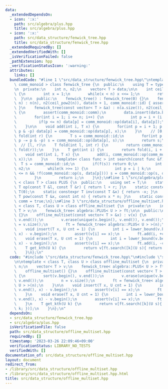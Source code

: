 ```yaml
---
data:
  _extendedDependsOn:
  - icon: ':x:'
    path: src/algebra/plus.hpp
    title: src/algebra/plus.hpp
  - icon: ':x:'
    path: src/data_structure/fenwick_tree.hpp
    title: src/data_structure/fenwick_tree.hpp
  _extendedRequiredBy: []
  _extendedVerifiedWith: []
  _isVerificationFailed: false
  _pathExtension: hpp
  _verificationStatusIcon: ':warning:'
  attributes:
    links: []
  bundledCode: "#line 1 \"src/data_structure/fenwick_tree.hpp\"\ntemplate < class\
    \ comm_monoid > class fenwick_tree {\n  public:\n    using T = typename comm_monoid::set;\n\
    \n  private:\n    int n, n2;\n    vector< T > data;\n\n    int ceil_pow2(int n)\
    \ {\n        int x = 1;\n        while(x < n) x <<= 1;\n        return x;\n  \
    \  }\n\n  public:\n    fenwick_tree() : fenwick_tree(0) {}\n    fenwick_tree(int\
    \ n) : n(n), n2(ceil_pow2(n)), data(n + 1, comm_monoid::id) { assert(comm_monoid::comm);\
    \ }\n    fenwick_tree(const vector< T > &a) : n(a.size()), n2(ceil_pow2(n)), data(a)\
    \ {\n        assert(comm_monoid::comm);\n        data.insert(data.begin(), {comm_monoid::id});\n\
    \        for(int i = 1; i <= n; i++) {\n            int p = i + (i & -i);\n  \
    \          if(p <= n) data[p] = comm_monoid::op(data[i], data[p]);\n        }\n\
    \    }\n\n    void add(int i, T x) {\n        for(int p = i + 1; p <= n; p +=\
    \ p & -p) data[p] = comm_monoid::op(data[p], x);\n    }\n    // [0, r)\n    T\
    \ fold(int r) {\n        T s = comm_monoid::id;\n        for(int p = r; p > 0;\
    \ p -= p & -p) s = comm_monoid::op(data[p], s);\n        return s;\n    }\n  \
    \  // [l, r)\n    T fold(int l, int r) {\n        return comm_monoid::op(comm_monoid::inv(fold(l)),\
    \ fold(r));\n    }\n    T get(int i) {\n        return fold(i, i + 1);\n    }\n\
    \    void set(int i, T x) {\n        add(i, comm_monoid::op(comm_monoid::inv(get(i)),\
    \ x));\n    }\n    template< class func > int search(const func &f) {\n      \
    \  T s = comm_monoid::id;\n        if(f(s)) return 0;\n        int i = 0, k =\
    \ n2;\n        while(k >>= 1) {\n            int p = i | k;\n            if(p\
    \ <= n && !f(comm_monoid::op(s, data[p]))) s = comm_monoid::op(s, data[i = p]);\n\
    \        }\n        return i;\n    }\n};\n#line 1 \"src/algebra/plus.hpp\"\ntemplate\
    \ < class T > class PLUS {\n  public:\n    using set = T;\n    static constexpr\
    \ T op(const T &l, const T &r) { return l + r; }\n    static constexpr T id =\
    \ T(0);\n    static constexpr T inv(const T &x) { return -x; }\n    static constexpr\
    \ T pow(const T &x, const int n) { return x * n; }\n    static constexpr bool\
    \ comm = true;\n};\n#line 3 \"src/data_structure/offline_multiset.hpp\"\n\ntemplate\
    \ < class T, class U > class offline_multiset {\n  private:\n    int n;\n    vector<\
    \ T > v;\n    fenwick_tree< algebra::PLUS< U > > ft;\n\n  public:\n    offline_multiset()\
    \ {}\n    offline_multiset(const vector< T > &x) : v(x) {\n        sort(v.begin(),\
    \ v.end());\n        v.erase(unique(v.begin(), v.end()), v.end());\n        n\
    \ = v.size();\n        ft = fenwick_tree< algebra::PLUS< U > >(n);\n    }\n\n\
    \    void insert(T x, U cnt = 1) {\n        int i = lower_bound(v.begin(), v.end(),\
    \ x) - v.begin();\n        assert(v[i] == x);\n        ft.add(i, +cnt);\n    }\n\
    \    void erase(T x, U cnt = 1) {\n        int i = lower_bound(v.begin(), v.end(),\
    \ x) - v.begin();\n        assert(v[i] == x);\n        ft.add(i, -cnt);\n    }\n\
    \    T get_kth(U k) {\n        return v[ft.search([k](U s){ return s >= k; })];\n\
    \    }\n};\n"
  code: "#include \"src/data_structure/fenwick_tree.hpp\"\n#include \"src/algebra/plus.hpp\"\
    \n\ntemplate < class T, class U > class offline_multiset {\n  private:\n    int\
    \ n;\n    vector< T > v;\n    fenwick_tree< algebra::PLUS< U > > ft;\n\n  public:\n\
    \    offline_multiset() {}\n    offline_multiset(const vector< T > &x) : v(x)\
    \ {\n        sort(v.begin(), v.end());\n        v.erase(unique(v.begin(), v.end()),\
    \ v.end());\n        n = v.size();\n        ft = fenwick_tree< algebra::PLUS<\
    \ U > >(n);\n    }\n\n    void insert(T x, U cnt = 1) {\n        int i = lower_bound(v.begin(),\
    \ v.end(), x) - v.begin();\n        assert(v[i] == x);\n        ft.add(i, +cnt);\n\
    \    }\n    void erase(T x, U cnt = 1) {\n        int i = lower_bound(v.begin(),\
    \ v.end(), x) - v.begin();\n        assert(v[i] == x);\n        ft.add(i, -cnt);\n\
    \    }\n    T get_kth(U k) {\n        return v[ft.search([k](U s){ return s >=\
    \ k; })];\n    }\n};\n"
  dependsOn:
  - src/data_structure/fenwick_tree.hpp
  - src/algebra/plus.hpp
  isVerificationFile: false
  path: src/data_structure/offline_multiset.hpp
  requiredBy: []
  timestamp: '2023-03-26 22:09:46+09:00'
  verificationStatus: LIBRARY_NO_TESTS
  verifiedWith: []
documentation_of: src/data_structure/offline_multiset.hpp
layout: document
redirect_from:
- /library/src/data_structure/offline_multiset.hpp
- /library/src/data_structure/offline_multiset.hpp.html
title: src/data_structure/offline_multiset.hpp
---
```

